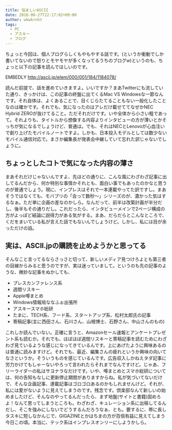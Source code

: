 ```yaml
---
title: 悩ましいASCII
date: 2016-06-27T22:17:02+09:00
author: wkwkrnht
tags:
  - PC
  - アスキー
  - ブログ
---
```

ちょっと今回は、個人ブログらしくもやもやする話です。(というか衝動でしか書いてないので怒りとモヤモヤが多くなってるうちのブログw)というのも、ちょっと以下の記事を読んでほしいのです。

EMBEDLY http://ascii.jp/elem/000/001/184/1184078/

読んだ前提で、話を進めていきますよ。いいですか？まあTwitterにも流していた通り、きっかけは、この記事の終盤に出てくるMac VS Windowsな一節なんです。それ自体は、よくあることで、目くじらたてることもない一般化したことなのは確かです。それでも、気になったのはアレだけ載せててなぜかNEC Hybrid ZEROが抜けてること。ただそれだけです。いや全体から小さい粗であって。それよりも、タイトルから想像する内容よりインタビューの方が薄いとかそっちが気になるでしょうけど、普通は。でも、それはNECとLenovoが心血注いで創り上げたモバイルノートですよ。しかも、日本投入モデルとしては数少ないモバイル通信対応で。まさか編集長が発表会中継していて忘れた訳じゃないでしょうに。

## ちょっとしたコトで気になった内容の薄さ

まあそれだけじゃないんですよ、先ほどの通りに、こんな風にわざわざ記事に出してるんだから、何か特別な事情かそれとも、面白い事でもあったのかなと思うのが普通でしょう。現に、インプレスはそれで一本連載やってた訳ですし。まあそうではなくても、モバプリの「会って数秒～」シリーズのが、濃かった気はするなぁ。ただ単に企画の差なのかしら。なんだって、前半は改築計画が半分だし、後半もその通りだし。これだったら、インタビューメインで2ページ構成の方がよっぽど結論に説得力がある気がする。まあ、だらだらとこんなところで、くだをまいている私が言えた話でもないんでしょうけど。しかし、私には目が余っただけの話。

## 実は、ASCII.jpの購読を止めようかと思ってる

そんなこと言ってるならさっさと切って、新しいメディア見つけろよとも第三者の目線からみると思うのですが、実は迷っていまして。というのも先の記事のような、微妙な記事をぬかしても、

* プレスカンファレンス系
* 週間リスキー
* Apple噂まとめ
* Windows情報局ななふぉ出張所
* アスキースマホ総研
* たまに、TECH系、フード系、スタートアップ系、松村太郎氏の記事
* 寄稿記事(主に西田さん、石川さん、山根博士、石野さん、中山さんのもの)

これしか読んでいない。正確に言うと、Amazonセール速報とアンケートプレゼント系も読むか。それでも、ほぼほぼ週間リスキーと寄稿記事を読むためにわざわざ見ているような感じになってきているんです。上にあげたように興味あるのは普通に読みますけど。それでも、最近、編集さんの疲れというか興味の向いてなさというか。そういうものを感じているんです。広告収入しかねえタダ記事に労力かけてもしゃーないやろって言われたらそれまでなんですけど。じゃあ、フリーライダーの私はサヨナラなだけです。いや、噂まとめとスマホ総研については、何の告知もなしに更新停止期間がありますからね。私が気づいてないだけで、そんな企画記事、連載記事はゴロゴロあるのかもしれませんけど。それが、私には愛がないように見えてしまうのです。残念です。倶楽部なんて新しいの始めましたけど、そんなのやってるんだったら、まず地盤(サイトと書籍)固めろよ！なんて思ってしまうところも。わざわざ、キュレーション系に出稿してるんだし、そこを強みにしないでどうするんだろうなぁ、とも。要するに、帯に長しタスキに短しなかんじで、GIGAZINEとかはちまの方が百倍有益に見えてしまう今日この頃。本当に、テック系はインプレスオンリーにしようかしら。